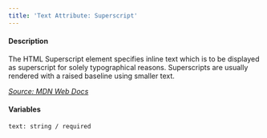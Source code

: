 ```yaml
---
title: 'Text Attribute: Superscript'
---
```

#### Description
The HTML Superscript element specifies inline text which is to be displayed as superscript for solely typographical reasons. Superscripts are usually rendered with a raised baseline using smaller text.

*[Source: MDN Web Docs](https://developer.mozilla.org/en-US/docs/Web/HTML/Element/sup)*

#### Variables
~~~
text: string / required
~~~

